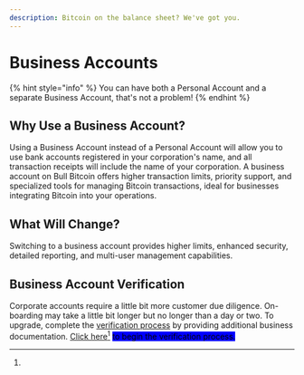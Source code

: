 ```yaml
---
description: Bitcoin on the balance sheet? We've got you.
---
```


# Business Accounts

{% hint style="info" %}
You can have both a Personal Account and a separate Business Account, that's not a problem!
{% endhint %}

## Why Use a Business Account?

Using a Business Account instead of a Personal Account will allow you to use bank accounts registered in your corporation's name, and all transaction receipts will include the name of your corporation. A business account on Bull Bitcoin offers higher transaction limits, priority support, and specialized tools for managing Bitcoin transactions, ideal for businesses integrating Bitcoin into your operations.&#x20;

## What Will Change?

Switching to a business account provides higher limits, enhanced security, detailed reporting, and multi-user management capabilities.

## Business Account Verification

Corporate accounts require a little bit more customer due diligence. On-boarding may take a little bit longer but no longer than a day or two. To upgrade, complete the [verification process](../../how-to-get-verified/business-verification.md) by providing additional business documentation. [Click here](#user-content-fn-1)[^1] <mark style="background-color:blue;">to begin the verification process.</mark>



[^1]: 
